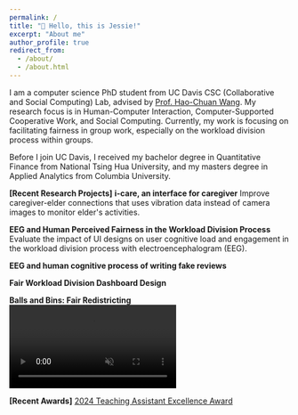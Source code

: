 ```yaml
---
permalink: /
title: "👋 Hello, this is Jessie!"
excerpt: "About me"
author_profile: true
redirect_from: 
  - /about/
  - /about.html
---
```


I am a computer science PhD student from UC Davis CSC (Collaborative and Social Computing) Lab, advised by [Prof. Hao-Chuan Wang](https://www.haochuanwang.info/). My research focus is in Human-Computer Interaction, Computer-Supported Cooperative Work, and Social Computing. Currently, my work is focusing on facilitating fairness in group work, especially on the workload division process within groups.

Before I join UC Davis, I received my bachelor degree in Quantitative Finance from National Tsing Hua University, and my masters degree in Applied Analytics from Columbia University.

**[Recent Research Projects]**
**i-care, an interface for caregiver**
Improve caregiver-elder connections that uses vibration data instead of camera images to monitor elder's activities.

**EEG and Human Perceived Fairness in the Workload Division Process**
Evaluate the impact of UI designs on user cognitive load and engagement in the workload division process with electroencephalogram (EEG).

**EEG and human cognitive process of writing fake reviews**

**Fair Workload Division Dashboard Design**


**Balls and Bins: Fair Redistricting**
<video width="300" height="150" controls autoplay muted>
  <source src="files/ballsandbin1.mp4" type="video/mp4">
  Your browser does not support the video tag.
</video>


**[Recent Awards]**
[2024 Teaching Assistant Excellence Award](https://engineering.ucdavis.edu/news/departments-recognize-faculty-and-students-excellence-teaching-learning)


